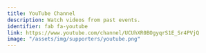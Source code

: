 ```yaml
---
title: YouTube Channel
description: Watch videos from past events.
identifier: fab fa-youtube
link: https://www.youtube.com/channel/UCUhXR0BOgyqrS1E_Sr4PVjQ
image: "/assets/img/supporters/youtube.png"
---
```

